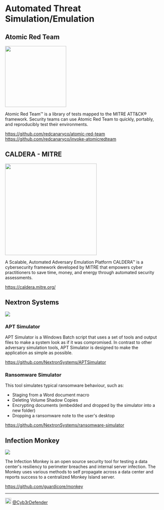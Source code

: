 # Automated Threat Simulation/Emulation
  
## Atomic Red Team
<img src="https://redcanary.com/wp-content/uploads/Atomic-Red-Team-Logo.png" width="200px">  
  
Atomic Red Team™ is a library of tests mapped to the MITRE ATT&CK® framework. Security teams can use Atomic Red Team to quickly, portably, and reproducibly test their environments.  
  
https://github.com/redcanaryco/atomic-red-team  
https://github.com/redcanaryco/invoke-atomicredteam  
  
## CALDERA - MITRE
<img src="https://repository-images.githubusercontent.com/112409981/e17c0200-8cb2-11eb-8cae-d818ce9e6d65" width="300px">  
  
A Scalable, Automated Adversary Emulation Platform
CALDERA™ is a cybersecurity framework developed by MITRE that empowers cyber practitioners to save time, money, and energy through automated security assessments.  
  
https://caldera.mitre.org/  
  
## Nextron Systems
<img src="https://avatars.githubusercontent.com/u/36221578?s=200&v=4">  
  
### APT Simulator
APT Simulator is a Windows Batch script that uses a set of tools and output files to make a system look as if it was compromised. In contrast to other adversary simulation tools, APT Simulator is designed to make the application as simple as possible.  
  
https://github.com/NextronSystems/APTSimulator  
  
### Ransomware Simulator
This tool simulates typical ransomware behaviour, such as:

- Staging from a Word document macro
- Deleting Volume Shadow Copies
- Encrypting documents (embedded and dropped by the simulator into a new folder)
- Dropping a ransomware note to the user's desktop  
  
https://github.com/NextronSystems/ransomware-simulator  
  
## Infection Monkey
<img src="https://avatars.githubusercontent.com/u/5675395?s=200&v=4">  
  
The Infection Monkey is an open source security tool for testing a data center's resiliency to perimeter breaches and internal server infection. The Monkey uses various methods to self propagate across a data center and reports success to a centralized Monkey Island server.  
  
https://github.com/guardicore/monkey  
  
----  
<img src="https://cdn.cdnlogo.com/logos/t/48/twitter.png" width="20px"> [@Cyb3rDefender](https://twitter.com/Cyb3rDefender)
